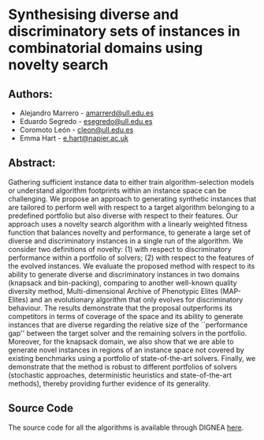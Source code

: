 # Synthesising diverse and discriminatory sets of instances in combinatorial domains using novelty search

## Authors:

- Alejandro Marrero - amarrerd@ull.edu.es
- Eduardo Segredo - esegredo@ull.edu.es
- Coromoto León - cleon@ull.edu.es
- Emma Hart - e.hart@napier.ac.uk

## Abstract:
Gathering sufficient instance data to either train algorithm-selection models or understand algorithm footprints within an instance space can be challenging. We propose an approach to generating synthetic instances that are tailored to perform well with respect to a target algorithm belonging to a predefined portfolio but also diverse with respect to their features. Our approach uses a novelty search algorithm with a linearly weighted fitness function that balances novelty and performance, to generate a large set of diverse and discriminatory instances in a single run of the algorithm. We consider two definitions of novelty: (1) with respect to discriminatory performance within a portfolio of solvers; (2) with respect to the features of the evolved instances. We evaluate the proposed method with respect to its ability to generate diverse and discriminatory instances in two domains (knapsack and bin-packing), comparing to another well-known quality diversity method, Multi-dimensional Archive of Phenotypic Elites (MAP-Elites) and an evolutionary algorithm that only evolves for discriminatory behaviour. The results demonstrate that the proposal outperforms its competitors in terms of coverage of the space and its ability to generate instances that are diverse regarding the relative size of the ``performance gap'' between the target solver and the remaining solvers in the portfolio. Moreover, for the knapsack domain, we also show that we are able to generate novel instances in regions of an instance space not covered by existing benchmarks using a portfolio of state-of-the-art solvers. Finally, we demonstrate that the method is robust to different portfolios of solvers (stochastic approaches, deterministic heuristics and state-of-the-art methods), thereby providing further evidence of its generality.

## Source Code

The source code for all the algorithms is available through DIGNEA [here](https://github.com/DIGNEA/dignea).